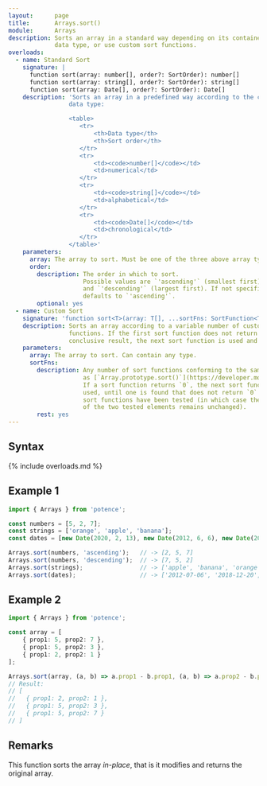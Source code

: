 ```yaml
---
layout:      page
title:       Arrays.sort()
module:      Arrays
description: Sorts an array in a standard way depending on its contained
             data type, or use custom sort functions.
overloads:
  - name: Standard Sort
    signature: |
      function sort(array: number[], order?: SortOrder): number[]
      function sort(array: string[], order?: SortOrder): string[]
      function sort(array: Date[], order?: SortOrder): Date[]
    description: 'Sorts an array in a predefined way according to the contained
                 data type:

                 <table>
                    <tr>
                        <th>Data type</th>
                        <th>Sort order</th>
                    </tr>
                    <tr>
                        <td><code>number[]</code></td>
                        <td>numerical</td>
                    </tr>
                    <tr>
                        <td><code>string[]</code></td>
                        <td>alphabetical</td>
                    </tr>
                    <tr>
                        <td><code>Date[]</code></td>
                        <td>chronological</td>
                    </tr>
                 </table>'
    parameters:
      array: The array to sort. Must be one of the three above array types.
      order:
        description: The order in which to sort.
                     Possible values are `'ascending'` (smallest first)
                     and `'descending'` (largest first). If not specified,
                     defaults to `'ascending'`.
        optional: yes
  - name: Custom Sort
    signature: 'function sort<T>(array: T[], ...sortFns: SortFunction<T>[]): T[]'
    description: Sorts an array according to a variable number of custom sort
                 functions. If the first sort function does not return a
                 conclusive result, the next sort function is used and so on.
    parameters:
      array: The array to sort. Can contain any type.
      sortFns:
        description: Any number of sort functions conforming to the same schema
                     as [`Array.prototype.sort()`](https://developer.mozilla.org/en-US/docs/Web/JavaScript/Reference/Global_Objects/Array/sort#Description).
                     If a sort function returns `0`, the next sort function is
                     used, until one is found that does not return `0` or all
                     sort functions have been tested (in which case the order
                     of the two tested elements remains unchanged).
        rest: yes
---
```

## Syntax

{% include overloads.md %}

## Example 1

```ts
import { Arrays } from 'potence';

const numbers = [5, 2, 7];
const strings = ['orange', 'apple', 'banana'];
const dates = [new Date(2020, 2, 13), new Date(2012, 6, 6), new Date(2018, 11, 20)];

Arrays.sort(numbers, 'ascending');   // -> [2, 5, 7]
Arrays.sort(numbers, 'descending');  // -> [7, 5, 2]
Arrays.sort(strings);                // -> ['apple', 'banana', 'orange']
Arrays.sort(dates);                  // -> ['2012-07-06', '2018-12-20', '2020-03-13']
```

## Example 2

```ts
import { Arrays } from 'potence';

const array = [
    { prop1: 5, prop2: 7 },
    { prop1: 5, prop2: 3 },
    { prop1: 2, prop2: 1 }
];

Arrays.sort(array, (a, b) => a.prop1 - b.prop1, (a, b) => a.prop2 - b.prop2);
// Result:
// [
//   { prop1: 2, prop2: 1 },
//   { prop1: 5, prop2: 3 },
//   { prop1: 5, prop2: 7 }
// ]
```

## Remarks

This function sorts the array *in-place*, that is it modifies and returns the
original array.
